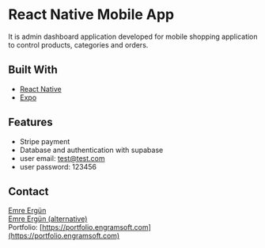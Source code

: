 # React Native Mobile App

It is admin dashboard application developed for mobile shopping application to control products, categories and orders.

## Built With

- [React Native](https://reactnative.dev/)
- [Expo](https://expo.dev/)

## Features

- Stripe payment
- Database and authentication with supabase
- user email: test@test.com
- user password: 123456

## Contact

[Emre Ergün](mailto:pvt.emreergun@gmail.com)  
[Emre Ergün (alternative)](mailto:emreergun@engramsoft.com)  
Portfolio: [https://portfolio.engramsoft.com](https://portfolio.engramsoft.com)
